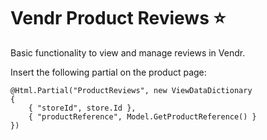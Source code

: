 # Vendr Product Reviews :star:

Basic functionality to view and manage reviews in Vendr.

Insert the following partial on the product page:

```
@Html.Partial("ProductReviews", new ViewDataDictionary
{
    { "storeId", store.Id },
    { "productReference", Model.GetProductReference() }
})
```
